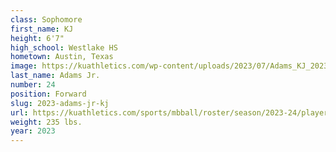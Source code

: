 ```yaml
---
class: Sophomore
first_name: KJ
height: 6'7"
high_school: Westlake HS
hometown: Austin, Texas
image: https://kuathletics.com/wp-content/uploads/2023/07/Adams_KJ_2023-600x400.jpg
last_name: Adams Jr.
number: 24
position: Forward
slug: 2023-adams-jr-kj
url: https://kuathletics.com/sports/mbball/roster/season/2023-24/player/kj-adams/
weight: 235 lbs.
year: 2023
---
```

